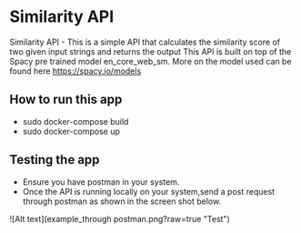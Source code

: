 # Similarity API
Similarity API - This is a simple API that calculates the similarity score of two given input strings and returns the output
This API is built on top of the Spacy pre trained model en_core_web_sm. More on the
model used can be found here https://spacy.io/models 

## How to run this app
* sudo docker-compose build
* sudo docker-compose up

## Testing the app
* Ensure you have postman in your system.
* Once the API is running locally on your system,send a post request through postman
as shown in the screen shot below.
  
![Alt text](example_through postman.png?raw=true "Test")